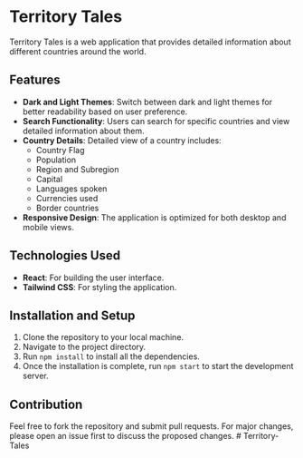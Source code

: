 # Territory Tales

Territory Tales is a web application that provides detailed information about different countries around the world.

## Features

- **Dark and Light Themes**: Switch between dark and light themes for better readability based on user preference.
- **Search Functionality**: Users can search for specific countries and view detailed information about them.
- **Country Details**: Detailed view of a country includes:
  - Country Flag
  - Population
  - Region and Subregion
  - Capital
  - Languages spoken
  - Currencies used
  - Border countries
- **Responsive Design**: The application is optimized for both desktop and mobile views.

## Technologies Used

- **React**: For building the user interface.
- **Tailwind CSS**: For styling the application.

## Installation and Setup

1. Clone the repository to your local machine.
2. Navigate to the project directory.
3. Run `npm install` to install all the dependencies.
4. Once the installation is complete, run `npm start` to start the development server.

## Contribution

Feel free to fork the repository and submit pull requests. For major changes, please open an issue first to discuss the proposed changes.
#   T e r r i t o r y - T a l e s 
 
 
